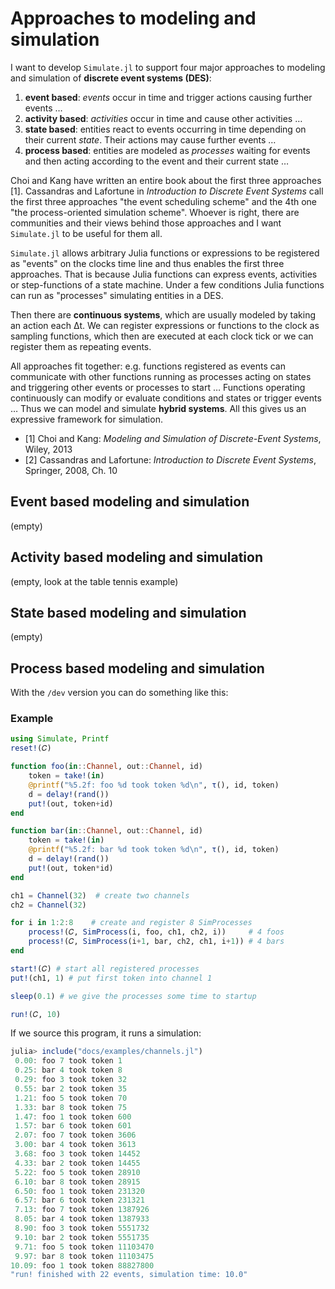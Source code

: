 # Approaches to modeling and simulation

I want to develop `Simulate.jl` to support four major approaches to modeling and simulation of **discrete event systems (DES)**:

1. **event based**: *events* occur in time and trigger actions causing further events …
2. **activity based**: *activities* occur in time and cause other activities …
3. **state based**: entities react to events occurring in time depending on their current *state*. Their actions may cause further events …
4. **process based**: entities are modeled as *processes* waiting for
events and then acting according to the event and their current state …

Choi and Kang have written an entire book about the first three approaches [1]. Cassandras and Lafortune in *Introduction to Discrete Event Systems* call the first three approaches "the event scheduling scheme" and the 4th one "the process-oriented simulation scheme". Whoever is right, there are communities and their views behind those approaches and I want `Simulate.jl` to be useful for them all.

`Simulate.jl` allows arbitrary Julia functions or expressions to be registered as "events" on the clocks time line and thus enables the first three approaches. That is because Julia functions can express events, activities or step-functions of a state machine. Under a few conditions Julia functions can run as "processes" simulating entities in a DES.

Then there are **continuous systems**, which are usually modeled by taking an action each Δt. We can register expressions or functions to the clock as sampling functions, which then are executed at each clock tick or we can register them as repeating events.  

All approaches fit together: e.g. functions registered as events can communicate with other functions running as processes acting on states and triggering other events or processes to start … Functions operating continuously can modify or evaluate conditions and states or trigger events … Thus we can model and simulate **hybrid systems**. All this gives us an expressive framework for simulation.

- [1] Choi and Kang: *Modeling and Simulation of Discrete-Event Systems*, Wiley, 2013
- [2] Cassandras and Lafortune: *Introduction to Discrete Event Systems*, Springer, 2008, Ch. 10

## Event based modeling and simulation

(empty)

## Activity based modeling and simulation

(empty, look at the table tennis example)

## State based modeling and simulation

(empty)

## Process based modeling and simulation

With the `/dev` version you can do something like this:

### Example

```julia
using Simulate, Printf
reset!(𝐶)

function foo(in::Channel, out::Channel, id)
    token = take!(in)
    @printf("%5.2f: foo %d took token %d\n", τ(), id, token)
    d = delay!(rand())
    put!(out, token+id)
end

function bar(in::Channel, out::Channel, id)
    token = take!(in)
    @printf("%5.2f: bar %d took token %d\n", τ(), id, token)
    d = delay!(rand())
    put!(out, token*id)
end

ch1 = Channel(32)  # create two channels
ch2 = Channel(32)

for i in 1:2:8    # create and register 8 SimProcesses
    process!(𝐶, SimProcess(i, foo, ch1, ch2, i))     # 4 foos
    process!(𝐶, SimProcess(i+1, bar, ch2, ch1, i+1)) # 4 bars
end

start!(𝐶) # start all registered processes
put!(ch1, 1) # put first token into channel 1

sleep(0.1) # we give the processes some time to startup

run!(𝐶, 10)
```

If we source this program, it runs a simulation:

```julia
julia> include("docs/examples/channels.jl")
 0.00: foo 7 took token 1
 0.25: bar 4 took token 8
 0.29: foo 3 took token 32
 0.55: bar 2 took token 35
 1.21: foo 5 took token 70
 1.33: bar 8 took token 75
 1.47: foo 1 took token 600
 1.57: bar 6 took token 601
 2.07: foo 7 took token 3606
 3.00: bar 4 took token 3613
 3.68: foo 3 took token 14452
 4.33: bar 2 took token 14455
 5.22: foo 5 took token 28910
 6.10: bar 8 took token 28915
 6.50: foo 1 took token 231320
 6.57: bar 6 took token 231321
 7.13: foo 7 took token 1387926
 8.05: bar 4 took token 1387933
 8.90: foo 3 took token 5551732
 9.10: bar 2 took token 5551735
 9.71: foo 5 took token 11103470
 9.97: bar 8 took token 11103475
10.09: foo 1 took token 88827800
"run! finished with 22 events, simulation time: 10.0"
```

